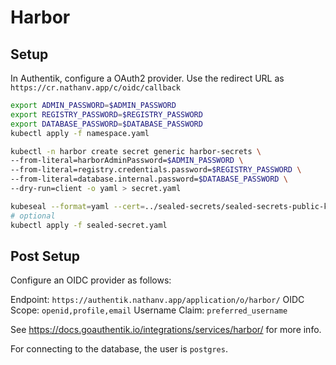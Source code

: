 # Harbor

## Setup

In Authentik, configure a OAuth2 provider. Use the redirect URL as
`https://cr.nathanv.app/c/oidc/callback`

```bash
export ADMIN_PASSWORD=$ADMIN_PASSWORD
export REGISTRY_PASSWORD=$REGISTRY_PASSWORD
export DATABASE_PASSWORD=$DATABASE_PASSWORD
kubectl apply -f namespace.yaml

kubectl -n harbor create secret generic harbor-secrets \
--from-literal=harborAdminPassword=$ADMIN_PASSWORD \
--from-literal=registry.credentials.password=$REGISTRY_PASSWORD \
--from-literal=database.internal.password=$DATABASE_PASSWORD \
--dry-run=client -o yaml > secret.yaml

kubeseal --format=yaml --cert=../sealed-secrets/sealed-secrets-public-key.pem < secret.yaml > sealed-secret.yaml
# optional
kubectl apply -f sealed-secret.yaml
```

## Post Setup

Configure an OIDC provider as follows:

Endpoint: `https://authentik.nathanv.app/application/o/harbor/`
OIDC Scope: `openid,profile,email`
Username Claim: `preferred_username`

See <https://docs.goauthentik.io/integrations/services/harbor/> for more info.

For connecting to the database, the user is `postgres`.
